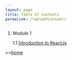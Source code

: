 ```yaml
---
layout: page
title: Table of Contents
permalink: /tableOfContent/
---
```


1. Module 1

	1.1 [Introduction to ReactJs](/ReactJs/module1)


<<[home](/ReactJs/)